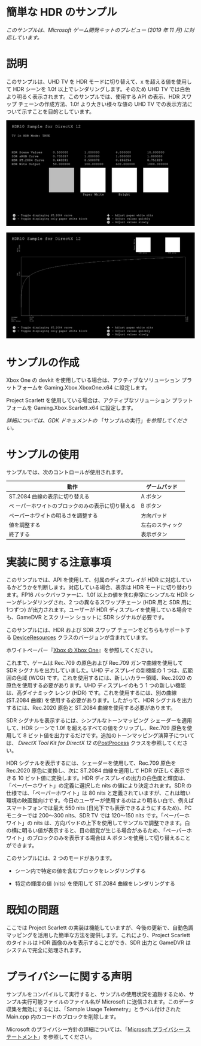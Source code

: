 # 簡単な HDR のサンプル

*このサンプルは、Microsoft ゲーム開発キットのプレビュー (2019 年 11 月)
に対応しています。*

# 説明

このサンプルは、UHD TV を HDR モードに切り替えて、x を超える値を使用して
HDR シーンを 1.0f 以上でレンダリングします。そのため UHD TV
では白色より明るく表示されます。このサンプルでは、使用する API
の表示、HDR スワップ チェーンの作成方法、1.0f より大きい様々な値の UHD
TV での表示方法について示すことを目的としています。

![A picture containing timeline Description automatically generated](./media/image1.png)

![Text Description automatically generated](./media/image2.png)

# サンプルの作成

Xbox One の devkit を使用している場合は、アクティブなソリューション
プラットフォームを Gaming.Xbox.XboxOne.x64 に設定します。

Project Scarlett を使用している場合は、アクティブなソリューション
プラットフォームを Gaming.Xbox.Scarlett.x64 に設定します。

*詳細については、GDK ドキュメントの*
「サンプルの実行」*を参照してください。*

# サンプルの使用

サンプルでは、次のコントロールが使用されます。

| 動作                                           |  ゲームパッド        |
|------------------------------------------------|---------------------|
| ST.2084 曲線の表示に切り替える                 |  A ボタン            |
| ペ ーパーホワイトのブロックのみの表示に切り替える |  B ボタン |
| ペーパーホワイトの明るさを調整する             |  方向パッド          |
| 値を調整する                                   |  左右のスティック    |
| 終了する                                       |  表示ボタン          |

# 実装に関する注意事項

このサンプルでは、API を使用して、付属のディスプレイが HDR
に対応しているかどうかを判断します。対応している場合、表示は HDR
モードに切り替わります。FP16 バックバッファーに、1.0f
以上の値を含む非常にシンプルな HDR シーンがレンダリングされ、2
つの異なるスワップチェーン (HDR 用と SDR 用に 1つずつ)
が出力されます。ユーザーが HDR
ディスプレイを使用している場合でも、GameDVR とスクリーン ショットに SDR
シグナルが必要です。

このサンプルには、HDR および SDR スワップ チェーンをどちらもサポートする
[DeviceResources](https://github.com/Microsoft/DirectXTK12/wiki/DeviceResources)
クラスのバージョンが含まれています。

ホワイトペーパー『[Xbox の Xbox
One](http://aka.ms/hdr-on-xbox-one)』を参照してください。

これまで、ゲームは Rec.709 の原色および Rec.709 ガンマ曲線を使用して SDR
シグナルを出力していました。UHD ディスプレイの新機能の 1
つは、広範囲の色域 (WCG)
です。これを使用するには、新しいカラー領域、Rec.2020
の原色を使用する必要があります。UHD ディスプレイのもう 1
つの新しい機能は、高ダイナミック レンジ (HDR)
です。これを使用するには、別の曲線 (ST.2084 曲線)
を使用する必要があります。したがって、HDR
シグナルを出力するには、Rec.2020 原色と ST.2084
曲線を使用する必要があります。

SDR シグナルを表示するには、シンプルなトーンマッピング
シェーダーを適用して、HDR シーンで 1.0f
を超えるすべての値をクリップし、Rec.709 原色を使用して 8
ビット値を出力するだけです。追加のトーンマッピング演算子については、
*DirectX Tool Kit for DirectX 12*
の[PostProcess](https://github.com/Microsoft/DirectXTK12/wiki/PostProcess)
クラスを参照してください。

HDR シグナルを表示するには、シェーダーを使用して、Rec.709 原色を
Rec.2020 原色に変換し、次に ST.2084 曲線を適用して HDR
が正しく表示できる 10 ビット値に変換します。HDR
ディスプレイの出力の白色度と輝度は、「ペーパーホワイト」の定義に選択した
nits の値により決定されます。SDR の仕様では、「ペーパーホワイト」は 80
nits
と定義されていますが、これは暗い環境の映画館向けです。今日のユーザーが使用するのはより明るい白で、例えばスマートフォンでは最大
550 nits (日光下でも表示できるようにするため)、PC モニターでは 200～300
nits、SDR TV では 120～150 nits です。「ペーパーホワイト」の nits
は、方向パッドの上下を使用してサンプルで調整できます。白の横に明るい値が表示すると、目の錯覚が生じる場合があるため、「ペーパーホワイト」のブロックのみを表示する場合は
A ボタンを使用して切り替えることができます。

このサンプルには、2 つのモードがあります。

-   シーン内で特定の値を含むブロックをレンダリングする

-   特定の輝度の値 (nits) を使用して ST.2084 曲線をレンダリングする

# 既知の問題

ここでは Project Scarlett
の実装は機能していますが、今後の更新で、自動色調マッピングを活用した簡単な方法を提供します。これにより、Project
Scarlett のタイトルは HDR 画像のみを表示することができ、SDR 出力と
GameDVR はシステムで完全に処理されます。

# プライバシーに関する声明

サンプルをコンパイルして実行すると、サンプルの使用状況を追跡するため、サンプル実行可能ファイルのファイル名が
Microsoft に送信されます。このデータ収集を無効にするには、「Sample Usage
Telemetry」とラベル付けされた Main.cpp
内のコードのブロックを削除します。

Microsoft のプライバシー方針の詳細については、「[Microsoft プライバシー
ステートメント](https://privacy.microsoft.com/en-us/privacystatement/)」を参照してください。
